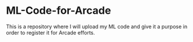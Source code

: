 # ML-Code-for-Arcade
This is a repository where I will upload my ML code and give it a purpose in order to register it for Arcade efforts.
